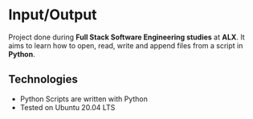 # Input/Output
Project done during **Full Stack Software Engineering studies** at **ALX**. It aims to learn how to open, read, write and append files from a script in **Python**.

## Technologies
* Python Scripts are written with Python 
* Tested on Ubuntu 20.04 LTS


